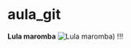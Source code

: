 # aula_git
**Lula maromba**
![Lula maromba](https://user-images.githubusercontent.com/107067724/173168723-8cea25e5-66e7-4fa1-8b50-10bec3cee664.gif))
!!!
